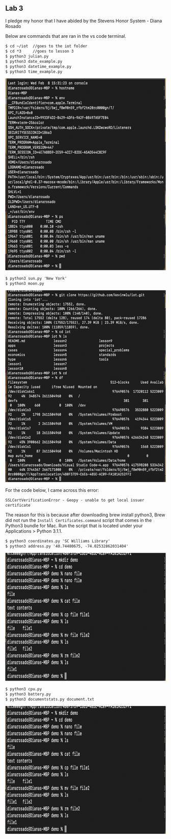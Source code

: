 ## Lab 3

I pledge my honor that I have abided by the Stevens Honor System - Diana Rosado


Below are commands that are ran in the vs code terminal.

```
$ cd ~/iot  //goes to the iot folder
$ cd *3     //goes to lesson 3
$ python3 julian.py
$ python3 date_example.py
$ python3 datetime_example.py
$ python3 time_example.py
```
<img src="https://github.com/Diana-Rosado/Rosado-CPE-322/blob/main/Labs/Lab2/host2pwd.png" width="800" height="600">

```
$ python3 sun.py 'New York'
$ python3 moon.py
```
<img src="https://github.com/Diana-Rosado/Rosado-CPE-322/blob/main/Labs/Lab2/clone2df.png" width="800" height="600">

For the code below, I came across this error:
```
SSLCertVerificationError - Geopy - unable to get local issuer certificate 
```
The reason for this is because after downloading brew install python3, Brew did not run the ```Install Certificates.command``` script that comes in the Python3 bundle for Mac. Run the script that is located under your Applications > Python 3.1.1.

```
$ python3 coordinates.py 'SC Williams Library'
$ python3 address.py '40.74480675, -74.02532862031404'
```
<img src="https://github.com/Diana-Rosado/Rosado-CPE-322/blob/main/Labs/Lab2/demo.png" width="800" height="400">

```
$ python3 cpu.py
$ python3 battery.py
$ python3 documentstats.py document.txt

```
<img src="https://github.com/Diana-Rosado/Rosado-CPE-322/blob/main/Labs/Lab2/demo.png" width="800" height="400">




